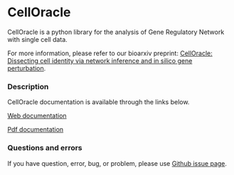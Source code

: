 # CellOracle
CellOracle is a python library for the analysis of Gene Regulatory Network with single cell data.

For more information, please refer to our bioarxiv preprint: [CellOracle: Dissecting cell identity via network inference and in silico gene perturbation](https://).


### Description
CellOracle documentation is available through the links below.

[Web documentation](https://morris-lab.github.io/CellOracle.documentation/)

[Pdf documentation](https://github.com/morris-lab/CellOracle/raw/master/docs/celloracle.pdf)


### Questions and errors
If you have question, error, bug, or problem, please use [Github issue page](https://github.com/morris-lab/CellOracle/issues).
